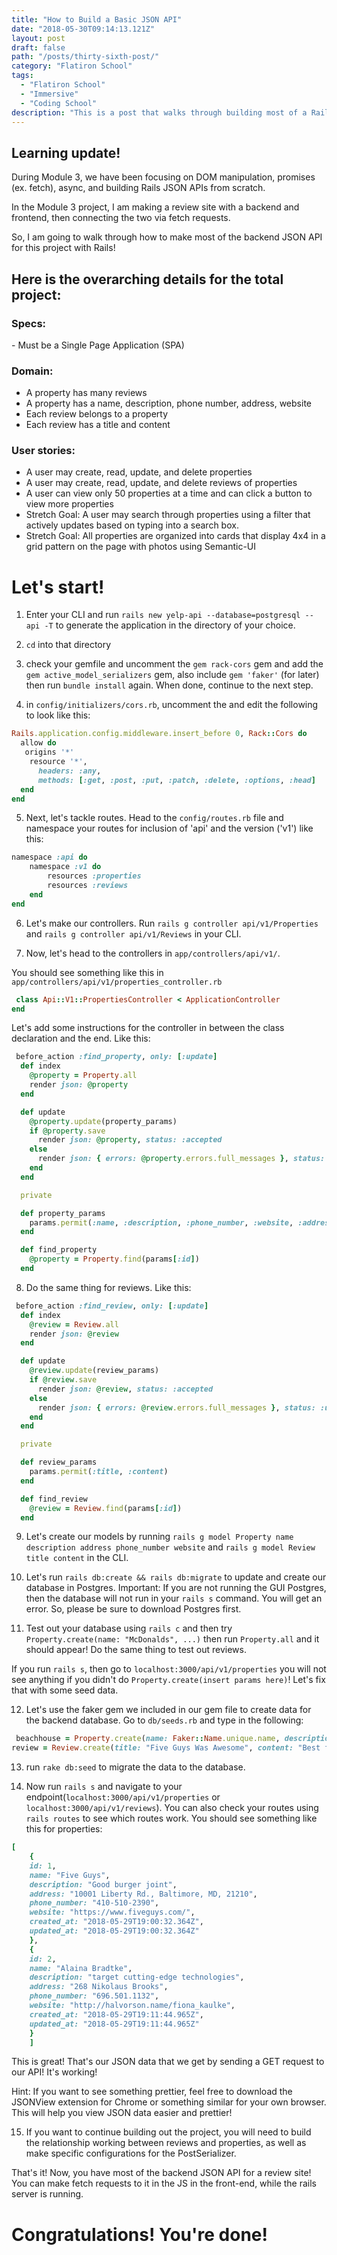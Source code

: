 ```yaml
---
title: "How to Build a Basic JSON API"
date: "2018-05-30T09:14:13.121Z"
layout: post
draft: false
path: "/posts/thirty-sixth-post/"
category: "Flatiron School"
tags:
  - "Flatiron School"
  - "Immersive"
  - "Coding School"
description: "This is a post that walks through building most of a Rails JSON API from scratch."
---
```


<h2>Learning update!</h2>
<div class="container">
    <p>During Module 3, we have been focusing on DOM manipulation, promises (ex. fetch), async, and building Rails JSON APIs from scratch. </p>
    <p>In the Module 3 project, I am making a review site with a backend and frontend, then connecting the two via fetch requests. </p>
    <p>So, I am going to walk through how to make most of the backend JSON API for this project with Rails!</p>
</div> 

<h2>Here is the overarching details for the total project: </h2>

<h3>Specs: </h3>
<div class="container"><p>- Must be a Single Page Application (SPA)</p></div>

<h3>Domain: </h3>
<div class="container">
<ul>
<li> A property has many reviews</li>
<li> A property has a name, description, phone number, address, website</li>
<li>Each review belongs to a property </li>
<li>Each review has a title and content</li>
</div>

<h3>User stories:</h3>
<div class="container">
    <ul>
    <li>A user may create, read, update, and delete properties </li>
    <li>A user may create, read, update, and delete reviews of properties</li>
    <li>A user can view only 50 properties at a time and can click a button to view more properties</li>
    <li>Stretch Goal: A user may search through properties using a filter that actively updates based on typing into a search box.</li>
    <li>Stretch Goal: All properties are organized into cards that display 4x4 in a grid pattern on the page with photos using Semantic-UI</li>
    </ul>
</div>
<h1>Let's start!</h1>
<div class="container">

1) Enter your CLI and run `rails new yelp-api --database=postgresql --api -T` to generate the application in the directory of your choice. 

2) `cd` into that directory

3) check your gemfile and uncomment the `gem rack-cors` gem and add the `gem active_model_serializers` gem, also include `gem 'faker'` (for later) then run `bundle install` again. When done, continue to the next step.  

4) in `config/initializers/cors.rb`, uncomment the and edit the following to look like this: 

```ruby
Rails.application.config.middleware.insert_before 0, Rack::Cors do
  allow do
   origins '*'
    resource '*',
      headers: :any,
      methods: [:get, :post, :put, :patch, :delete, :options, :head]
  end
end 
```

5) Next, let's tackle routes. Head to the `config/routes.rb` file and namespace your routes for inclusion of 'api' and the version ('v1') like this: 
```ruby 
namespace :api do 
    namespace :v1 do 
        resources :properties
        resources :reviews
    end
end 
```

6) Let's make our controllers. Run `rails g controller api/v1/Properties ` and `rails g controller api/v1/Reviews` in your CLI. 

7) Now, let's head to the controllers in `app/controllers/api/v1/`. 

You should see something like this in `app/controllers/api/v1/properties_controller.rb`

```ruby
 class Api::V1::PropertiesController < ApplicationController
end 
```  

Let's add some instructions for the controller in between the class declaration and the end. Like this: 

```ruby
 before_action :find_property, only: [:update]
  def index
    @property = Property.all
    render json: @property
  end

  def update
    @property.update(property_params)
    if @property.save
      render json: @property, status: :accepted
    else
      render json: { errors: @property.errors.full_messages }, status: :unprocessible_entity
    end
  end

  private

  def property_params
    params.permit(:name, :description, :phone_number, :website, :address)
  end

  def find_property
    @property = Property.find(params[:id])
  end 
```

8) Do the same thing for reviews. Like this: 

```ruby
 before_action :find_review, only: [:update]
  def index
    @review = Review.all
    render json: @review
  end

  def update
    @review.update(review_params)
    if @review.save
      render json: @review, status: :accepted
    else
      render json: { errors: @review.errors.full_messages }, status: :unprocessible_entity
    end
  end

  private

  def review_params
    params.permit(:title, :content)
  end

  def find_review
    @review = Review.find(params[:id])
  end 
```

9) Let's create our models by running `rails g model Property name description address phone_number website` and `rails g model Review title content` in the CLI. 

10) Let's run `rails db:create && rails db:migrate` to update and create our database in Postgres. Important: If you are not running the GUI Postgres, then the database will not run in your `rails s` command. You will get an error. So, please be sure to download Postgres first. 

11) Test out your database using `rails c` and then try `Property.create(name: "McDonalds", ...)` then run `Property.all` and it should appear! Do the same thing to test out reviews. 

If you run `rails s`, then go to `localhost:3000/api/v1/properties` you will not see anything if you didn't do `Property.create(insert params here)`! Let's fix that with some seed data. 

12) Let's use the faker gem we included in our gem file to create data for the backend database. Go to `db/seeds.rb` and type in the following: 
```ruby
 beachhouse = Property.create(name: Faker::Name.unique.name, description: Faker::Company.unique.bs, address: Faker::Address.unique.street_address,phone_number: Faker::PhoneNumber.unique.cell_phone,website: Faker::Internet.unique.url)
review = Review.create(title: "Five Guys Was Awesome", content: "Best french fries ever!") 
```

13) run `rake db:seed` to migrate the data to the database. 

14) Now run `rails s` and navigate to your endpoint(`localhost:3000/api/v1/properties` or `localhost:3000/api/v1/reviews`). You can also check your routes using `rails routes` to see which routes work. You should see something like this for properties: 
```ruby 
[
    {
    id: 1,
    name: "Five Guys",
    description: "Good burger joint",
    address: "10001 Liberty Rd., Baltimore, MD, 21210",
    phone_number: "410-510-2390",
    website: "https://www.fiveguys.com/",
    created_at: "2018-05-29T19:00:32.364Z",
    updated_at: "2018-05-29T19:00:32.364Z"
    },
    {
    id: 2,
    name: "Alaina Bradtke",
    description: "target cutting-edge technologies",
    address: "268 Nikolaus Brooks",
    phone_number: "696.501.1132",
    website: "http://halvorson.name/fiona_kaulke",
    created_at: "2018-05-29T19:11:44.965Z",
    updated_at: "2018-05-29T19:11:44.965Z"
    }
    ] 
```

This is great! That's our JSON data that we get by sending a GET request to our API! It's working! 

Hint: If you want to see something prettier, feel free to download the JSONView extension for Chrome or something similar for your own browser. This will help you view JSON data easier and prettier! 

15) If you want to continue building out the project, you will need to build the relationship working between reviews and properties, as well as make specific configurations for the PostSerializer. 

That's it! Now, you have most of the backend JSON API for a review site! You can make fetch requests to it in the JS in the front-end, while the rails server is running. 

<h1>Congratulations! You're done! </h1>
</div>

